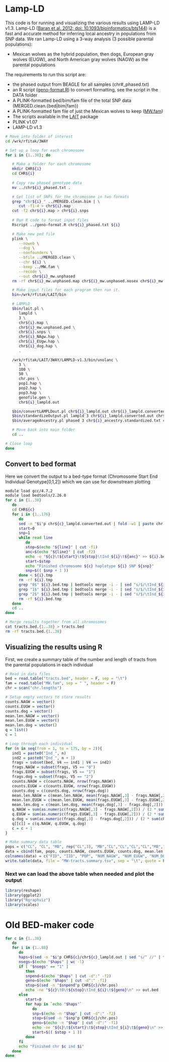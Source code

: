 # Lamp-LD
This code is for running and visualizing the various results using LAMP-LD v1.3.  Lamp-LD ([Baran et al. 2012; doi: 10.1093/bioinformatics/bts144](https://academic.oup.com/bioinformatics/article-lookup/doi/10.1093/bioinformatics/bts144)) is a fast and accurate method for inferring local ancestry in populations from SNP data. We ran Lamp-LD using a 3-way analysis (3 possible parental populations):
- Mexican wolves as the hybrid population, then dogs, European gray wolves (EUGW), and North American gray wolves (NAGW) as the parental populations

The requirements to run this script are:
- the phased output from BEAGLE for all samples (chr\#_phased.txt)
- an R script ([geno-format.R](./Data/geno-format.R)) to convert formatting, see the script in the DATA folder
- A PLINK-formatted bed/bim/fam file of the total SNP data (MERGED.clean.{bed|bim|fam})
- A PLINK-formatted fam file of just the Mexican wolves to keep ([MW.fam](./Data/MW.fam))
- The scripts available in the [LAIT](http://www.pitt.edu/~wec47/lait.html) package
- PLINK v1.07
- LAMP-LD v1.3
```bash
# Move into folder of interest
cd /wrk/rfitak/3WAY

# Set up a loop for each chromosome
for i in {1..38}; do

   # Make a folder for each chromosome
   mkdir CHR${i}
   cd CHR${i}
   
   # Copy raw phased genotype data
   mv ../chr${i}_phased.txt .

   # Get list of SNPs for the chromosome in two formats
   grep "chr${i}_" ../MERGED.clean.bim | \
      cut -f1-4 > chr${i}.map
   cut -f2 chr${i}.map > chr${i}.snps
   
   # Run R code to format input files
   Rscript ../geno-format.R chr${i}_phased.txt ${i}

   # Make new ped file
   plink \
      --noweb \
      --dog \
      --nonfounders \
      --bfile ../MERGED.clean \
      --chr ${i} \
      --keep ../MW.fam \
      --recode \
      --out chr${i}_mw.unphased
   rm -rf chr${i}_mw.unphased.map chr${i}_mw.unphased.nosex chr${i}_mw.unphased.log

   # Make input files for each program then run it.
   bin=/wrk/rfitak/LAIT/bin

   # LAMPLD
   $bin/lait.pl \
      lampld \
      3 \
      chr${i}.map \
      chr${i}_mw.unphased.ped \
      chr${i}.snps \
      chr${i}_NAgw.hap \
      chr${i}_EUgw.hap \
      chr${i}_dog.hap \
      .

   /wrk/rfitak/LAIT/3WAY/LAMPLD-v1.3/bin/unolanc \
      3 \
      100 \
      50 \
      chr.pos \
      pop1.hap \
      pop2.hap \
      pop3.hap \
      genofile.gen \
      chr${i}_lampld.out

   $bin/convertLAMPLDout.pl chr${i}_lampld.out chr${i}_lampld.converted.out
   $bin/standardizeOutput.pl lampld 3 chr${i}_lampld.converted.out chr${i}_ancestry.standardized.txt
   $bin/averageAncestry.pl phased 3 chr${i}_ancestry.standardized.txt chr${i}_avg.ancestry.txt 

   # Move back into main folder
   cd ..

# Close loop
done
```

## Convert to bed format
Here we convert the output to a bed-type format (Chromosome Start End   Individual  Genotype[0,1,2]) which we can use for downstream plotting
```bash
module load gcc/4.7.2
module load bedtools/2.26.0
for c in {1..38}
   do
   cd CHR${c}
   for i in {1..176}
      do
      sed -n "$i"p chr${c}_lampld.converted.out | fold -w1 | paste chr.pos - > ${i}.tmp
      start=0
      snp=1
      while read line
         do
         stop=$(echo "${line}" | cut -f1)
         anc=$(echo "${line}" | cut -f2)
         echo -e "${c}\t${start}\t${stop}\tInd_${i}\t${anc}" >> ${i}.bed.tmp
         start=$stop
         echo "Finished chromosome ${c} haplotype ${i} SNP ${snp}"
         snp=$(( $snp + 1 ))
      done < ${i}.tmp
      rm -rf ${i}.tmp
      grep "0$" ${i}.bed.tmp | bedtools merge -i - | sed "s/$/\tInd_${i}\t0/g" >> ../tracts.bed.${c}
      grep "1$" ${i}.bed.tmp | bedtools merge -i - | sed "s/$/\tInd_${i}\t1/g" >> ../tracts.bed.${c}
      grep "2$" ${i}.bed.tmp | bedtools merge -i - | sed "s/$/\tInd_${i}\t2/g" >> ../tracts.bed.${c}
      rm -rf ${i}.bed.tmp
   done
   cd ..
done

# Merge results together from all chromosomes
cat tracts.bed.{1..38} > tracts.bed
rm -rf tracts.bed.{1..38}
```

## Visualizing the results using R

First, we create a summary table of the number and length of tracts from the parental populations in each individual
```R
# Read in data files
bed = read.table("tracts.bed", header = F, sep = "\t")
fam = read.table("MW.fam", sep = " ", header = F)
chr = scan("chr.lengths")

# Setup empty vectors to store results
counts.NAGW = vector()
counts.EUGW = vector()
counts.dog = vector()
mean.len.NAGW = vector()
mean.len.EUGW = vector()
mean.len.dog = vector()
q = list()
c = 1

# Loop through each individual
for (n in seq(from = 1, to = 175, by = 2)){
   ind1 = paste0("Ind_", n)
   ind2 = paste0("Ind_", n + 1)
   frags = subset(bed, V4 == ind1 | V4 == ind2)
   frags.NAGW = subset(frags, V5 == "0")
   frags.EUGW = subset(frags, V5 == "1")
   frags.dog = subset(frags, V5 == "2")
   counts.NAGW = c(counts.NAGW, nrow(frags.NAGW))
   counts.EUGW = c(counts.EUGW, nrow(frags.EUGW))
   counts.dog = c(counts.dog, nrow(frags.dog))
   mean.len.NAGW = c(mean.len.NAGW, mean(frags.NAGW[,3] - frags.NAGW[,2]))
   mean.len.EUGW = c(mean.len.EUGW, mean(frags.EUGW[,3] - frags.EUGW[,2]))
   mean.len.dog = c(mean.len.dog, mean(frags.dog[,3] - frags.dog[,2]))
   q.NAGW = sum(as.numeric(frags.NAGW[,3] - frags.NAGW[,2])) / (2 * sum(chr))
   q.EUGW = sum(as.numeric(frags.EUGW[,3] - frags.EUGW[,2])) / (2 * sum(chr))
   q.dog = sum(as.numeric(frags.dog[,3] - frags.dog[,2])) / (2 * sum(chr))
   q[[c]] = c(q.NAGW, q.EUGW, q.dog)
   c = c + 1
}

# Make summary data table
pops = c("CL", "CL", "MB", rep("CL",3), "MB","CL","CL","CL","CL","MB","CL","CL","CL","CL","MB","MB","CL","CL","MB","CL","CL","CL","CL","MB","CL","CL","CL","MB","MB","MB","CL","CL","CL","MB","MB","CL","CL","CL","MB","CL","CL","MB","CL","CL","CL","CL","MB","MB","MB","MB","CL","GR","MB","MB","CL","MB","MB","MB","GR","MB","MB","MB","GR","AG","GR","MB","GR","CL","CL","MB","MB","MB","CL","MB","CL","MB","CL","CL","CL","CL","MB","CL","AG","GR","CL","MB")
data = cbind(fam, pops, counts.NAGW, counts.EUGW, counts.dog, mean.len.NAGW, mean.len.EUGW, mean.len.dog)
colnames(data) = c("FID", "IID", "POP", "NUM_NAGW", "NUM_EUGW", "NUM_DOG", "MEAN_LENGTH_NAGW", "MEAN_LENGTH_EUGW", "MEAN_LENGTH_dog")
write.table(data, file = "MW-tracts.summary.tsv", sep = "\t", quote = F, row.names = F)
```

### Next we can load the above table when needed and plot the output
```R
library(reshape)
library(ggplot2)
library("Rgraphviz")
library(scales)

```







# Old BED-maker code
```bash
for c in {1..38}
   do
   for i in {1..88}
      do
      haps=$(sed -n "$i"p CHR${c}/chr${c}_lampld.out | sed "s/^ //" | tr " " "\n")
      nsegs=$(echo "$haps" | wc -l)
      if [ "$nsegs" == "1" ]
         then
         snpend=$(echo "$haps" | cut -d":" -f2)
         geno=$(echo "$haps" | cut -d":" -f1)
         stop=$(sed -n "$snpend"p CHR${c}/chr.pos)
         echo -ne "${c}\t0\t${stop}\tInd_${i}\t${geno}\n" >> out.bed
      else
         start=0
         for hap in `echo "$haps"`
            do
            snp=$(echo -n "$hap" | cut -d":" -f2)
            stop=$(sed -n "$snp"p CHR${c}/chr.pos)
            geno=$(echo -n "$hap" | cut -d":" -f1)
            echo -ne "${c}\t${start}\t${stop}\tInd_${i}\t${geno}\n" >> out.bed
            start=$(( $stop + 1 ))
         done
      fi
      echo "Finished chr $c ind $i"
   done
done
```
